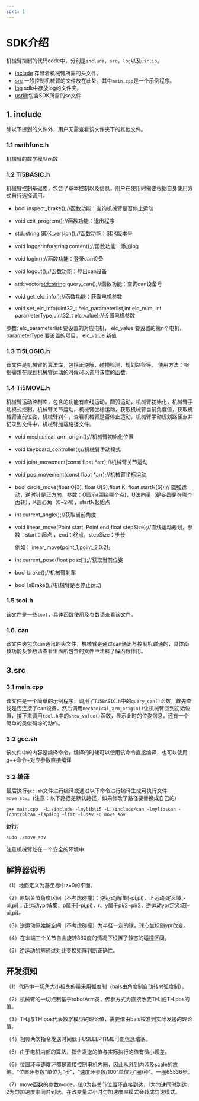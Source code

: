 ```yaml
---
sort: 1
---
```


# SDK介绍

机械臂控制的代码code中，分别是`include`，`src`，`log`以及`usrlib`。

+ [include](https://github.com/mrhouse-sweet/mechanical_arm_SDK-docs/tree/main/code/include) 存储着机械臂所需的头文件。
+ [src](https://github.com/mrhouse-sweet/mechanical_arm_SDK-docs/tree/main/code/src) 一般控制机械臂的文件放在此处，其中`main.cpp`是一个示例程序。
+ [log](https://github.com/mrhouse-sweet/mechanical_arm_SDK-docs/tree/main/code/log) sdk中存放log的文件夹。
+ [usrlib](https://github.com/mrhouse-sweet/mechanical_arm_SDK-docs/tree/main/code/usrlib)包含SDK所需的so文件

## 1. include

除以下提到的文件外，用户无需查看该文件夹下的其他文件。

### 1.1 mathfunc.h
机械臂的数学模型函数


### 1.2 Ti5BASIC.h

机械臂控制基础库，包含了基本控制以及信息，用户在使用时需要根据自身使用方式自行选择调用。

+ bool inspect_brake();//函数功能：查询机械臂是否停止运动

+ void exit_progrem();//函数功能：退出程序

+ std::string SDK_version();//函数功能：SDK版本号

+ void loggerinfo(string content);//函数功能：添加log

+ void login();//函数功能：登录can设备

+ void logout();//函数功能：登出can设备

+ std::vector<std::string> query_can();//函数功能：查询can设备号

+ void get_elc_info();//函数功能：获取电机参数

+ void set_elc_info(uint32_t *elc_parameterlist,int elc_num, int parameterType,uint32_t elc_value);//设置电机参数

参数: 
  elc_parameterlist 要设置的对应电机，
  elc_value 要设置的第n个电机，
  parameterType 要设置的项目，
  elc_value 新值

### 1.3 Ti5LOGIC.h

该文件是机械臂的算法库，包括正逆解，碰撞检测，规划路径等。
使用方法：根据需求在规划机械臂运动的时候可以调用该库的函数。

### 1.4 Ti5MOVE.h

机械臂运动控制库，包含的功能有直线运动，圆弧运动，机械臂初始化，机械臂手动模式控制，机械臂关节运动，机械臂坐标运动，获取机械臂当前角度值，获取机械臂当前位姿，机械臂刹车，查看机械臂是否停止运动，机械臂手动规划路径点并记录到文件中，机械臂加载路径文件。

+ void mechanical_arm_origin();//机械臂初始化位置

+ void keyboard_controller();//机械臂手动模式

+ void joint_movement(const float *arr);//机械臂关节运动

+ void pos_movement(const float *arr);//机械臂坐标运动

+ bool circle_move(float O[3], float U[3],float K, float startN[6]);// 圆弧运动，逆时针是正方向，参数：O圆心(围绕哪个点)，U法向量（确定圆是在哪个面转），K圆心角（0~2PI），startN起始点

+ int current_angle();//获取当前角度

+ void linear_move(Point start, Point end,float stepSize);//直线运动规划，参数：start：起点 ，end：终点，stepSize：步长

  例如：linear_move(point_1,point_2,0.2);


+ int current_pose(float posz[]);//获取当前位姿

+ bool brake();//机械臂刹车

+ bool IsBrake();//机械臂是否停止运动



### 1.5 tool.h

该文件是一些`tool`，具体函数使用及参数请查看该文件。

### 1.6. can
该文件夹包含`can`通讯的头文件，机械臂是通过can通讯与控制机联通的，具体函数功能及参数请查看里面所包含的文件中注释了解函数作用。

## 3.src
### 3.1 main.cpp

该文件是一个简单的示例程序，调用了`Ti5BASIC.h`中的`query_can()`函数，首先查找是否连接了can设备，然后调用`mechanical_arm_origin()`让机械臂回到初始位置，接下来调用`tool.h`中的`show_value()`函数，显示此时的位姿信息，还有一个简单的类似码垛的动作。

### 3.2 gcc.sh

该文件中的内容是编译命令，编译的时候可以使用该命令直接编译，也可以使用g++命令+对应参数直接编译

### 3.2 编译

最后执行`gcc.sh`文件进行编译或通过以下命令进行编译生成可执行文件`move_sov`。(注意：以下路径是默认路径，如果修改了路径要替换成自己的)
```
g++ main.cpp  -L./include -lmylibti5 -L./include/can -lmylibscan -lcontrolcan -lspdlog -lfmt -ludev -o move_sov
```
**运行**:
```
sudo ./move_sov
```
注意机械臂处在一个安全的环境中

## 解算器说明
（1）地面定义为基坐标中z=0的平面。

（2）原始关节角度区间（不考虑碰撞）：逆运动j解集[-pi,pi)，正运动j定义域[-pi,pi]；正运动ypr解集，p属于[-pi,pi)，r、y属于pi/2~pi/2，逆运动ypr定义域[-pi,pi)。

（3）逆运动原始解空间（不考虑碰撞）为半径一定的球，球心坐标随ypr改变。

（4）在末端三个关节自由旋转360度的情况下设置了静态的碰撞区间。

（5）逆运动的解通过对比变换矩阵判断正确性。


## 开发须知
（1）代码中一切角大小相关的量采用弧度制（bais由角度制自动转向弧度制）。

（2）机械臂的一切控制基于robotArm类，传参方式为直接改变TH.j或TH.pos的值。

（3）TH.j与TH.pos代表数学模型的理论值，需要借由bais校准到实际发送的理论值。

（4）相邻两次指令发送时间低于USLEEPTIME可能信息堵塞。

（5）由于电机内部的算法，指令发送的值与实际执行的值有微小误差。

（6）位置环与速度环都是直接控制电机内圈，因此从外到内涉及scale的放缩。“位置环参数”单位为“步”，“速度环参数/100”单位为“圈/秒”。一圈65536步。

（7）move函数的参数mode，值0为各关节位置环直接到达，1为匀速同时到达，2为匀加速度率同时到达。在改变量过小时匀加速度率模式会转成匀速模式。

